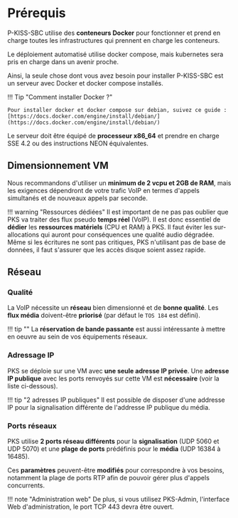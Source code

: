 # Prérequis

P-KISS-SBC utilise des __conteneurs Docker__ pour fonctionner et prend en charge toutes les infrastructures qui prennent en charge les conteneurs.

Le déploiement automatisé utilise docker compose, mais kubernetes sera pris en charge dans un avenir proche.

Ainsi, la seule chose dont vous avez besoin pour installer P-KISS-SBC est un serveur avec Docker et docker compose installés.

!!! Tip "Comment installer Docker ?"

    Pour installer docker et docker compose sur debian, suivez ce guide : [https://docs.docker.com/engine/install/debian/](https://docs.docker.com/engine/install/debian/)

Le serveur doit être équipé de __processeur x86_64__ et prendre en charge SSE 4.2 ou des instructions NEON équivalentes.

## Dimensionnement VM

Nous recommandons d'utiliser un __minimum de 2 vcpu et 2GB de RAM__, mais les exigences dépendront de votre trafic VoIP en termes d'appels simultanés et de nouveaux appels par seconde.

!!! warning "Ressources dédiées"
    Il est important de ne pas pas oublier que PKS va traiter des flux pseudo __temps réel__ (VoIP). Il est donc essentiel de __dédier__ les __ressources matériels__ (CPU et RAM) à PKS. Il faut éviter les sur-allocations qui auront pour conséquences une qualité audio dégradée.
    Même si les écritures ne sont pas critiques, PKS n'utilisant pas de base de données, il faut s'assurer que les accès disque soient assez rapide.

## Réseau

### Qualité

La VoIP nécessite un __réseau__ bien dimensionné et de __bonne qualité__. Les __flux média__ doivent-être __priorisé__ (par défaut le `TOS 184` est défini).

!!! tip ""
    La __réservation de bande passante__ est aussi intéressante à mettre en oeuvre au sein de vos équipements réseaux.

### Adressage IP

PKS se déploie sur une VM avec __une seule adresse IP privée__. Une __adresse IP publique__ avec les ports renvoyés sur cette VM est __nécessaire__ (voir la liste ci-dessous).

!!! tip "2 adresses IP publiques"
    Il est possible de disposer d'une addresse IP pour la signalisation différente de l'addresse IP publique du média.

### Ports réseaux

PKS utilise __2 ports réseau différents__ pour la __signalisation__ (UDP 5060 et UDP 5070) et une __plage de ports__ prédéfinis pour le __média__ (UDP 16384 à 16485).

Ces __paramètres__ peuvent-être __modifiés__ pour correspondre à vos besoins, notamment la plage de ports RTP afin de pouvoir gérer plus d'appels concurrents.

!!! note "Administration web"
    De plus, si vous utilisez PKS-Admin, l'interface Web d'administration, le port TCP 443 devra être ouvert.
